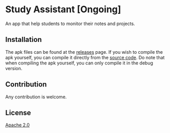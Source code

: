 # Study Assistant [Ongoing]

An app that help students to monitor their notes and projects.

## Installation

The apk files can be found at the [releases](https://gitlab.com/pc.chin/study-assistant/releases) page.
If you wish to compile the apk yourself, you can compile it directly from the [source code](https://gitlab.com/pc.chin/study-assistant/releases).
Do note that when compiling the apk yourself, you can only compile it in the debug version.

## Contribution

Any contribution is welcome.

## License
[Apache 2.0](https://www.apache.org/licenses/LICENSE-2.0)